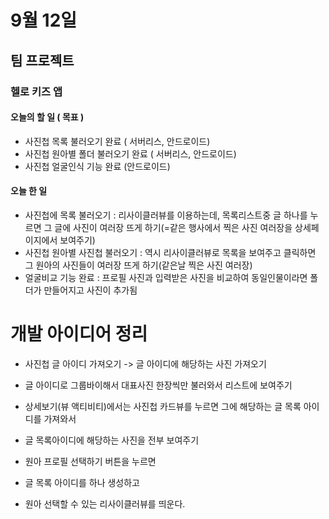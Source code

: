 # 9월 12일
## 팀 프로젝트
### 헬로 키즈 앱

#### 오늘의 할 일 ( 목표 )
- 사진첩 목록 불러오기 완료 ( 서버리스, 안드로이드)
- 사진첩 원아별 폴더 불러오기 완료 ( 서버리스, 안드로이드)
- 사진첩 얼굴인식 기능 완료 (안드로이드)


#### 오늘 한 일
- 사진첩에 목록 불러오기 : 리사이클러뷰를 이용하는데, 목록리스트중 글 하나를 누르면 그 글에 사진이 여러장 뜨게 하기(=같은 행사에서 찍은 사진 여러장을 상세페이지에서 보여주기)
- 사진첩 원아별 사진첩 불러오기 : 역시 리사이클러뷰로 목록을 보여주고 클릭하면 그 원아의 사진들이 여러장 뜨게 하기(같은날 찍은 사진 여러장)
- 얼굴비교 기능 완료 : 프로필 사진과 입력받은 사진을 비교하여 동일인물이라면 폴더가 만들어지고 사진이 추가됨


# 개발 아이디어 정리
- 사진첩 글 아이디 가져오기 -> 글 아이디에 해당하는 사진 가져오기
- 글 아이디로 그룹바이해서 대표사진 한장씩만 불러와서 리스트에 보여주기
- 상세보기(뷰 액티비티)에서는 사진첩 카드뷰를 누르면 그에 해당하는 글 목록 아이디를 가져와서
- 글 목록아이디에 해당하는 사진을 전부 보여주기

- 원아 프로필 선택하기 버튼을 누르면 
- 글 목록 아이디를 하나 생성하고
- 원아 선택할 수 있는 리사이클러뷰를 띄운다.



